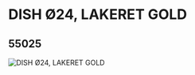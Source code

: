 # DISH Ø24, LAKERET GOLD
## 55025
![DISH Ø24, LAKERET GOLD](https://lc-www-live-s.legocdn.com/media/bricks/5/2/4287800.jpg)